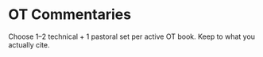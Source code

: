 ﻿# OT Commentaries

Choose 1–2 technical + 1 pastoral set per active OT book. Keep to what you actually cite.
